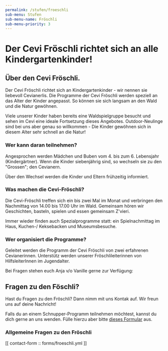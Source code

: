 ```yaml
---
permalink: /stufen/froeschli
sub-menu: Stufen
sub-menu-name: Fröschli
sub-menu-priority: 3
---
```


# Der Cevi Fröschli richtet sich an alle Kindergartenkinder!

## Über den Cevi Fröschli.

Der Cevi Fröschli richtet sich an Kindergartenkinder - wir nennen sie liebevoll Cevianerlis. Die Programme der Cevi
Fröschli werden speziell an das Alter der Kinder angepasst. So können sie sich langsam an den Wald und die Natur
gewöhnen.

Viele unserer Kinder haben bereits eine Waldspielgruppe besucht und sehen im Cevi eine ideale Fortsetzung dieses
Angebotes. Outdoor-Neulinge sind bei uns aber genau so willkommen - Die Kinder gewöhnen sich in diesem Alter sehr
schnell an die Natur!

### Wer kann daran teilnehmen?

Angesprochen werden Mädchen und Buben vom 4. bis zum 6. Lebensjahr (Kindergärtner). Wenn die Kinder siebenjährig sind,
so wechseln sie zu den "Grossen"; den Cevianern.

Über den Wechsel werden die Kinder und Eltern frühzeitig informiert.

### Was machen die Cevi-Fröschli?

Die Cevi-Fröschli treffen sich ein bis zwei Mal im Monat und verbringen den Nachmittag von 14.00 bis 17.00 Uhr im Wald.
Gemeinsam hören wir Geschichten, basteln, spielen und essen gemeinsam Z'vieri.

Immer wieder finden auch Spezialprogramme statt: ein Spielnachmittag im Haus, Kuchen-/ Keksebacken und Museumsbesuche.

### Wer organisiert die Programme?

Geleitet werden die Programm der Cevi Fröschli von zwei erfahrenen Cevianerinnen. Unterstütz werden unserer
Fröschlileiterinnen von HilfsleiterInnen im Jugendalter.

Bei Fragen stehen euch Anja v/o Vanille gerne zur Verfügung:

## Fragen zu den Föschli?

Hast du Fragen zu den Fröschli? Dann nimm mit uns Kontak auf. Wir freun uns auf deine Nachricht!

Falls du an einem Schnupper-Programm teilnehmen möchtest, kannst du dich gerne an uns wenden. Fülle hierzu aber
bitte [dieses Formular](/neu-im-cevi) aus.

### Allgemeine Fragen zu den Fröschli

[[ contact-form :: forms/froeschli.yml ]]